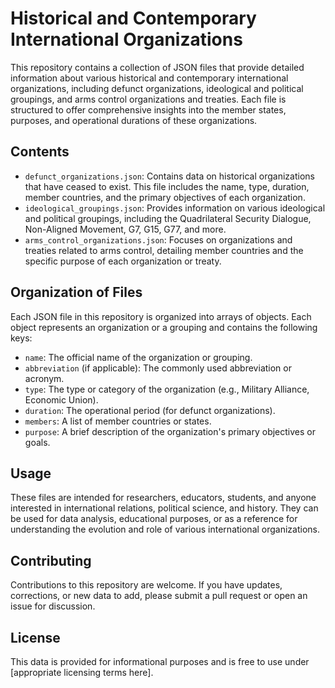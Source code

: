 # Historical and Contemporary International Organizations

This repository contains a collection of JSON files that provide detailed information about various historical and contemporary international organizations, including defunct organizations, ideological and political groupings, and arms control organizations and treaties. Each file is structured to offer comprehensive insights into the member states, purposes, and operational durations of these organizations.

## Contents

- `defunct_organizations.json`: Contains data on historical organizations that have ceased to exist. This file includes the name, type, duration, member countries, and the primary objectives of each organization.
- `ideological_groupings.json`: Provides information on various ideological and political groupings, including the Quadrilateral Security Dialogue, Non-Aligned Movement, G7, G15, G77, and more.
- `arms_control_organizations.json`: Focuses on organizations and treaties related to arms control, detailing member countries and the specific purpose of each organization or treaty.

## Organization of Files

Each JSON file in this repository is organized into arrays of objects. Each object represents an organization or a grouping and contains the following keys:

- `name`: The official name of the organization or grouping.
- `abbreviation` (if applicable): The commonly used abbreviation or acronym.
- `type`: The type or category of the organization (e.g., Military Alliance, Economic Union).
- `duration`: The operational period (for defunct organizations).
- `members`: A list of member countries or states.
- `purpose`: A brief description of the organization's primary objectives or goals.

## Usage

These files are intended for researchers, educators, students, and anyone interested in international relations, political science, and history. They can be used for data analysis, educational purposes, or as a reference for understanding the evolution and role of various international organizations.

## Contributing

Contributions to this repository are welcome. If you have updates, corrections, or new data to add, please submit a pull request or open an issue for discussion.

## License

This data is provided for informational purposes and is free to use under [appropriate licensing terms here].

